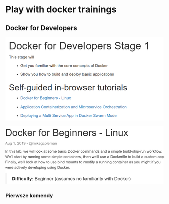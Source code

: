 # Play with docker trainings

## Docker for Developers

![img.png](img.png)

![img_1.png](img_1.png)

### Pierwsze komendy

